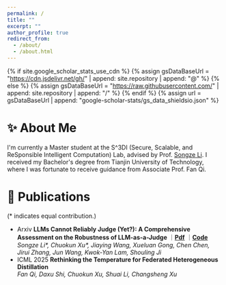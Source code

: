 ```yaml
---
permalink: /
title: ""
excerpt: ""
author_profile: true
redirect_from: 
  - /about/
  - /about.html
---
```


{% if site.google_scholar_stats_use_cdn %}
{% assign gsDataBaseUrl = "https://cdn.jsdelivr.net/gh/" | append: site.repository | append: "@" %}
{% else %}
{% assign gsDataBaseUrl = "https://raw.githubusercontent.com/" | append: site.repository | append: "/" %}
{% endif %}
{% assign url = gsDataBaseUrl | append: "google-scholar-stats/gs_data_shieldsio.json" %}

<span class='anchor' id='about-me'></span>

# ✨ About Me

I'm currently a Master student at the S^3DI (Secure, Scalable, and ReSponsible Intelligent Computation) Lab, advised by Prof. [Songze Li](https://s3ic-lab.github.io/projects/about_lsz_f/). I received my Bachelor's degree from Tianjin University of Technology, where I was fortunate to receive guidance from Associate Prof. Fan Qi.

<!-- # 🔥 News
- *2022.02*: &nbsp;🎉🎉 Lorem ipsum dolor sit amet, consectetur adipiscing elit. Vivamus ornare aliquet ipsum, ac tempus justo dapibus sit amet. 
- *2022.02*: &nbsp;🎉🎉 Lorem ipsum dolor sit amet, consectetur adipiscing elit. Vivamus ornare aliquet ipsum, ac tempus justo dapibus sit amet.  -->

# 📝 Publications 
<div>
<p>(* indicates equal contribution.)</p>
  <ul>
  <li class="paper-box-new">
      <span class="sec-conference blue">Arxiv</span>
      <strong>LLMs Cannot Reliably Judge (Yet?): A Comprehensive Assessment on the Robustness of LLM-as-a-Judge</strong>
      ｜<a href="https://arxiv.org/abs/2506.09443"><strong>Pdf</strong></a>
      ｜<a href="https://github.com/S3IC-Lab/RobustJudge"><strong>Code</strong></a>
      <br>
      <em>Songze Li*, Chuokun Xu*, Jiaying Wang, Xueluan Gong, Chen Chen, Jirui Zhang, Jun Wang, Kwok-Yan Lam, Shouling Ji</em>
    </li>
  <li class="paper-box-new">
      <span class="sec-conference pink">ICML 2025</span>
      <strong>Rethinking the Temperature for Federated Heterogeneous Distillation</strong>
      <br>
      <em>Fan Qi, Daxu Shi, Chuokun Xu, Shuai Li, Changsheng Xu</em>
    </li>
    
  </ul>
</div>
